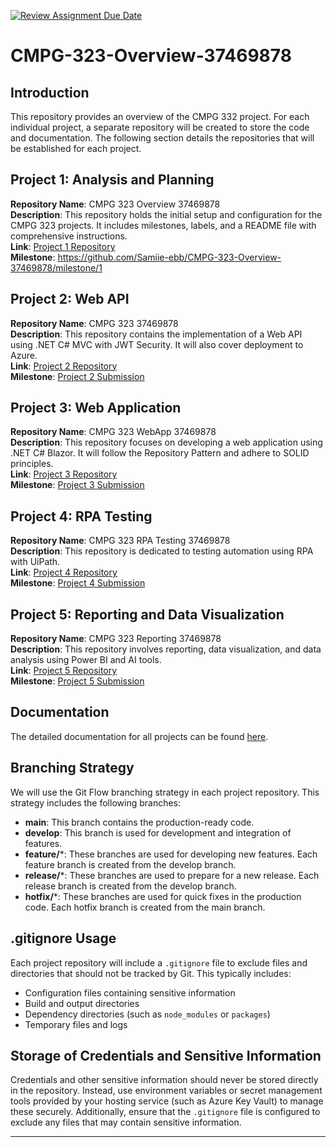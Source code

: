 [![Review Assignment Due Date](https://classroom.github.com/assets/deadline-readme-button-22041afd0340ce965d47ae6ef1cefeee28c7c493a6346c4f15d667ab976d596c.svg)](https://classroom.github.com/a/h7CYPb85)
# CMPG-323-Overview-37469878

## Introduction

This repository provides an overview of the CMPG 332 project. For each individual project, a separate repository will be created to store the code and documentation. The following section details the repositories that will be established for each project.

## Project 1: Analysis and Planning
**Repository Name**: CMPG 323 Overview 37469878  
**Description**: This repository holds the initial setup and configuration for the CMPG 323 projects. It includes milestones, labels, and a README file with comprehensive instructions.  
**Link**: [Project 1 Repository](#)  
**Milestone**: https://github.com/Samiie-ebb/CMPG-323-Overview-37469878/milestone/1

## Project 2: Web API
**Repository Name**: CMPG 323 37469878  
**Description**: This repository contains the implementation of a Web API using .NET C# MVC with JWT Security. It will also cover deployment to Azure.  
**Link**: [Project 2 Repository](#)  
**Milestone**: [Project 2 Submission](#) <!-- Replace # with the actual milestone link -->

## Project 3: Web Application
**Repository Name**: CMPG 323 WebApp 37469878  
**Description**: This repository focuses on developing a web application using .NET C# Blazor. It will follow the Repository Pattern and adhere to SOLID principles.  
**Link**: [Project 3 Repository](#)  
**Milestone**: [Project 3 Submission](#) <!-- Replace # with the actual milestone link -->

## Project 4: RPA Testing
**Repository Name**: CMPG 323 RPA Testing 37469878  
**Description**: This repository is dedicated to testing automation using RPA with UiPath.  
**Link**: [Project 4 Repository](#)  
**Milestone**: [Project 4 Submission](#) <!-- Replace # with the actual milestone link -->

## Project 5: Reporting and Data Visualization
**Repository Name**: CMPG 323 Reporting 37469878  
**Description**: This repository involves reporting, data visualization, and data analysis using Power BI and AI tools.  
**Link**: [Project 5 Repository](#)  
**Milestone**: [Project 5 Submission](#) <!-- Replace # with the actual milestone link -->
## Documentation
The detailed documentation for all projects can be found [here](#).

## Branching Strategy
We will use the Git Flow branching strategy in each project repository. This strategy includes the following branches:
- **main**: This branch contains the production-ready code.
- **develop**: This branch is used for development and integration of features.
- **feature/***: These branches are used for developing new features. Each feature branch is created from the develop branch.
- **release/***: These branches are used to prepare for a new release. Each release branch is created from the develop branch.
- **hotfix/***: These branches are used for quick fixes in the production code. Each hotfix branch is created from the main branch.

## .gitignore Usage
Each project repository will include a `.gitignore` file to exclude files and directories that should not be tracked by Git. This typically includes:
- Configuration files containing sensitive information
- Build and output directories
- Dependency directories (such as `node_modules` or `packages`)
- Temporary files and logs

## Storage of Credentials and Sensitive Information
Credentials and other sensitive information should never be stored directly in the repository. Instead, use environment variables or secret management tools provided by your hosting service (such as Azure Key Vault) to manage these securely. Additionally, ensure that the `.gitignore` file is configured to exclude any files that may contain sensitive information.

---
